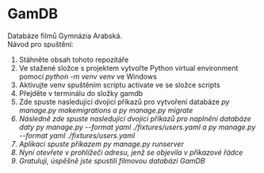 # GamDB
Databáze filmů Gymnázia Arabská.<br/> 
Návod pro spuštění:
1. Stáhněte obsah tohoto repozitáře
2. Ve stažené složce s projektem vytvořte Python virtual environment pomocí <i>python -m venv venv</i> ve Windows
3. Aktivujte venv spuštěním scriptu activate ve se složce scripts
4. Přejděte v terminálu do složky gamdb
5. Zde spuste nasledující dvojici příkazů pro vytvoření databáze <i>py manage.py makemigrations<i/> a <i>py manage.py migrate<i/>
6. Následně zde spuste nasledující dvojici příkazů pro naplnění databáze daty <i>py manage.py --format yaml ./fixtures/users.yaml<i/> a <i>py manage.py --format yaml ./fixtures/users.yaml<i/>
7. Aplikaci spuste příkazem <i>py manage.py runserver<i/>
8. Nyní otevřete v prohlížeči adresu, jenž se objevila v příkazové řádce
9. Gratuluji, úspěšně jste spustili filmovou databázi GamDB

